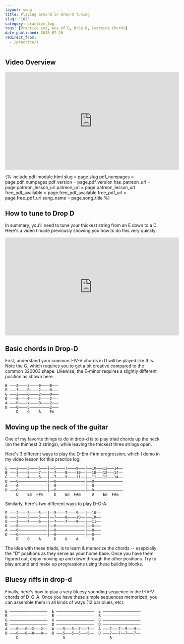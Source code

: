 ```yaml
---
layout: song
title: Playing around in Drop-D tuning
slug: "162"
category: practice_log
tags: [Practice Log, Key of D, Drop D, Learning Chords]
date_published: 2018-07-20
redirect_from:
  - /practice/1
---
```


## Video Overview

<iframe width="560" height="315" src="https://www.youtube.com/embed/s1yXG7HYTuY?showinfo=0" frameborder="0" allowfullscreen></iframe>

{% include pdf-module.html slug = page.slug pdf_numpages = page.pdf_numpages pdf_version = page.pdf_version has_patreon_url = page.patreon_lesson_url patreon_url = page.patreon_lesson_url free_pdf_available = page.free_pdf_available free_pdf_url = page.free_pdf_url song_name = page.song_title %}

## How to tune to Drop D

In summary, you'll need to tune your thickest string from an E down to a D. Here's a video I made previously showing you how to do this very quickly:

<iframe width="560" height="315" src="https://www.youtube.com/embed/dQGayzh3vig?showinfo=0" frameborder="0" allowfullscreen></iframe><br />

## Basic chords in Drop-D

First, understand your common I-IV-V chords in D will be played like this. Note the G, which requires you to get a bit creative compared to the common 320003 shape. Likewise, the E-minor requires a slightly different position as shown here.

    E –––2––––3––––0––––0–––
    B –––3––––0––––2––––0–––
    G –––2––––0––––2––––0–––
    D –––0––––0––––2––––2–––
    A –––0––––x––––0––––2–––
    D –––0––––5–––––––––2–––
         D    G    A    Em

## Moving up the neck of the guitar

One of my favorite things to do in drop-d is to play triad chords up the neck (on the thinnest 3 strings), while leaving the thickest three strings open.

Here's 3 different ways to play the D-Em-F#m progression, which I demo in my video lesson for this practice log:

    E –––2––––3––––5–––|––5––––7––––9–––|––10–––12–––14––
    B –––3––––5––––7–––|––7––––8––––10––|––10–––12–––14––
    G –––2––––4––––6–––|––7––––9––––11––|––11–––12–––14––
    D –––0–––––––––––––|––0–––––––––––––|––0–––––––––––––
    A –––0–––––––––––––|––0–––––––––––––|––0–––––––––––––
    D –––0–––––––––––––|––0–––––––––––––|––0–––––––––––––
         D    Em  F#m     D    Em  F#m     D    Em  F#m

Similarly, here's two different ways to play D-G-A:

    E –––2––––3––––5–––|––5––––7––––9–––|––10––
    B –––3––––3––––5–––|––7––––8––––10––|––10––
    G –––2––––4––––6–––|––7––––7––––9–––|––11––
    D –––0–––––––––––––|––0–––––––––––––|––0–––
    A –––0–––––––––––––|––0–––––––––––––|––0–––
    D –––0–––––––––––––|––0–––––––––––––|––0–––
         D    G    A      D    G    A      D

The idea with these triads, is to learn & memorize the chords -- esepcially the "D" positions as they serve as your home base. Once you have them figured out, enjoy moving up and down through the other positions. Try to play around and make up progressions using these building blocks.

## Bluesy riffs in drop-d

Finally, here's how to play a very bluesy sounding sequence in the I-IV-V chords of D-G-A. Once you have these simple sequences memorized, you can assemble them in all kinds of ways (12 bar blues, etc).

    E –––––––––––––––––  E –––––––––––––––––  E –––––––––––––––––
    B –––––––––––––––––  B –––––––––––––––––  B –––––––––––––––––
    G –––––––––––––––––  G –––––––––––––––––  G –––––––––––––––––
    D –––––––––––––––––  D –––––––––––––––––  D –––––––––––––––––
    A –––0–––0––2–––2––  A –––5–––5––7–––7––  A –––7–––7––9–––9––
    D –––0–––0––0–––0––  D –––5–––5––5–––5––  D –––7–––7––7–––7––
         D                    G                    A
